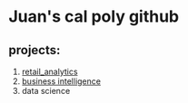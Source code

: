 # Juan's cal poly github
## projects:

1. [retail_analytics](https://linkme.com)
2. [business intelligence](https://github.com/Beastlox/Juan/blob/main/Project%205_6-%20Juan%20Lopez%20-%20Colaboratory.pdf)
3. data science
